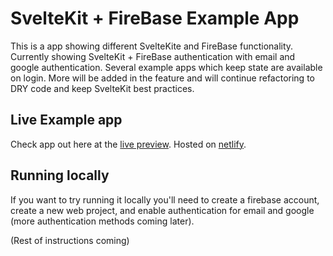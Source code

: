 # SvelteKit + FireBase Example App
This is a app showing different SvelteKite and FireBase functionality. Currently showing SvelteKit + FireBase authentication with email and google authentication. Several example apps which keep state are available on login. More will be added in the feature and will continue refactoring to DRY code and keep SvelteKit best practices.

## Live Example app
Check app out here at the [live preview](https://josh-sveltekit.netlify.app/).
Hosted on [netlify](https://netlify.com).

## Running locally

If you want to try running it locally you'll need to create a firebase account, create a new web project, and enable authentication for email and google (more authentication methods coming later). 

(Rest of instructions coming)
